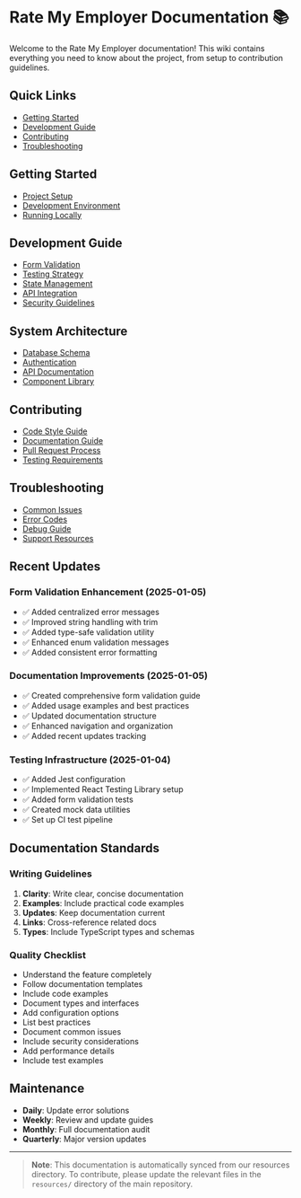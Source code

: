 # Rate My Employer Documentation 📚

Welcome to the Rate My Employer documentation! This wiki contains everything you need to know about the project, from setup to contribution guidelines.

## Quick Links
- [Getting Started](#getting-started)
- [Development Guide](#development-guide)
- [Contributing](#contributing)
- [Troubleshooting](#troubleshooting)

## Getting Started
- [Project Setup](Project-Setup)
- [Development Environment](Development-Environment)
- [Running Locally](Running-Locally)

## Development Guide
- [Form Validation](Form-Validation)
- [Testing Strategy](Testing-Strategy)
- [State Management](State-Management)
- [API Integration](API-Integration)
- [Security Guidelines](Security-Guidelines)

## System Architecture
- [Database Schema](Database-Schema)
- [Authentication](Authentication)
- [API Documentation](API-Documentation)
- [Component Library](Component-Library)

## Contributing
- [Code Style Guide](Code-Style-Guide)
- [Documentation Guide](Documentation-Guide)
- [Pull Request Process](Pull-Request-Process)
- [Testing Requirements](Testing-Requirements)

## Troubleshooting
- [Common Issues](Common-Issues)
- [Error Codes](Error-Codes)
- [Debug Guide](Debug-Guide)
- [Support Resources](Support-Resources)

## Recent Updates

### Form Validation Enhancement (2025-01-05)
- ✅ Added centralized error messages
- ✅ Improved string handling with trim
- ✅ Added type-safe validation utility
- ✅ Enhanced enum validation messages
- ✅ Added consistent error formatting

### Documentation Improvements (2025-01-05)
- ✅ Created comprehensive form validation guide
- ✅ Added usage examples and best practices
- ✅ Updated documentation structure
- ✅ Enhanced navigation and organization
- ✅ Added recent updates tracking

### Testing Infrastructure (2025-01-04)
- ✅ Added Jest configuration
- ✅ Implemented React Testing Library setup
- ✅ Added form validation tests
- ✅ Created mock data utilities
- ✅ Set up CI test pipeline

## Documentation Standards

### Writing Guidelines
1. **Clarity**: Write clear, concise documentation
2. **Examples**: Include practical code examples
3. **Updates**: Keep documentation current
4. **Links**: Cross-reference related docs
5. **Types**: Include TypeScript types and schemas

### Quality Checklist
- Understand the feature completely
- Follow documentation templates
- Include code examples
- Document types and interfaces
- Add configuration options
- List best practices
- Document common issues
- Include security considerations
- Add performance details
- Include test examples

## Maintenance
- **Daily**: Update error solutions
- **Weekly**: Review and update guides
- **Monthly**: Full documentation audit
- **Quarterly**: Major version updates

---

> **Note**: This documentation is automatically synced from our resources directory. To contribute, please update the relevant files in the `resources/` directory of the main repository. 